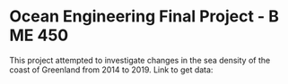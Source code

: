 # Ocean Engineering Final Project - B ME 450
This project attempted to investigate changes in the sea density of the coast of Greenland from 2014 to 2019.
Link to get data: [](https://ooinet.oceanobservatories.org/data_access/?search=GI01SUMO-RII11-02-CTDMOR020#GI01SUMO-RII11-02-CTDMOR020/ctdmo_ghqr_imodem_instrument)
